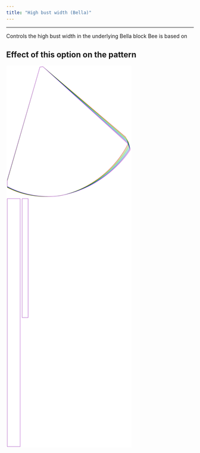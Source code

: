```yaml
---
title: "High bust width (Bella)"
---
```


---

Controls the high bust width in the underlying Bella block Bee is based on

## Effect of this option on the pattern

![This image shows the effect of this option by superimposing several variants that have a different value for this option](bee_highbustwidth_sample.svg "Effect of this option on the pattern")
